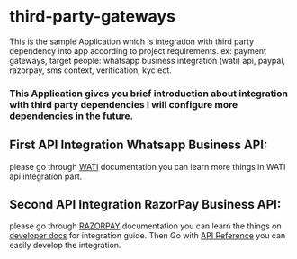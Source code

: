 # third-party-gateways
This is the sample Application which is integration with third party dependency into app according to project requirements. ex: payment gateways, target people: whatsapp business integration (wati) api, paypal, razorpay, sms context, verification, kyc ect.

<h3>This Application gives you brief introduction about integration with third party dependencies I will configure more dependencies in the future.</h3>

<h2>First API Integration Whatsapp Business API:</h2>
please go through <a href="https://www.wati.io/">WATI</a> documentation you can learn more things in WATI api integration part.

<h2>Second API Integration RazorPay Business API:</h2>
please go through <a href="https://razorpay.com/">RAZORPAY</a> documentation you can learn the things on <a href=""https://razorpay.com/docs/#home-payments>developer docs</a> for integration guide.
Then Go with <a href="https://razorpay.com/docs/api">API Reference</a> you can easily develop the integration.

